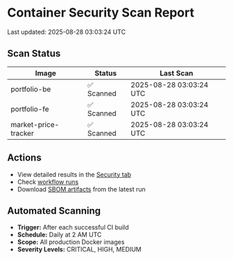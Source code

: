 # Container Security Scan Report

Last updated: 2025-08-28 03:03:24 UTC

## Scan Status

| Image | Status | Last Scan |
|-------|--------|-----------|
| portfolio-be | ✅ Scanned | 2025-08-28 03:03:24 UTC |
| portfolio-fe | ✅ Scanned | 2025-08-28 03:03:24 UTC |
| market-price-tracker | ✅ Scanned | 2025-08-28 03:03:24 UTC |

## Actions

- View detailed results in the [Security tab](https://github.com/ktenman/portfolio/security/code-scanning)
- Check [workflow runs](https://github.com/ktenman/portfolio/actions/workflows/trivy-scan.yml)
- Download [SBOM artifacts](https://github.com/ktenman/portfolio/actions/workflows/trivy-scan.yml) from the latest run

## Automated Scanning

- **Trigger:** After each successful CI build
- **Schedule:** Daily at 2 AM UTC
- **Scope:** All production Docker images
- **Severity Levels:** CRITICAL, HIGH, MEDIUM

